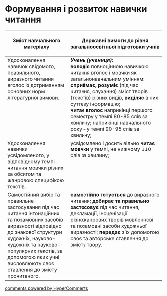 <div id="hypercomments_widget" class="js-hypercomments-widget invisible"></div>

# Формування і розвиток навички читання

<table>
<thead>
  <tr>
    <th width="40%" align="center"><p>Зміст навчального матеріалу</p></td>
    <th width="60%" align="center"><p>Державні вимоги до рівня загальноосвітньої підготовки учнів</p></td>
  </tr>
</thead>
<tbody>
  <tr>
    <td width="40%" style="vertical-align:top !important;">
Удосконалення навичок свідомого, правильного, виразного читання вголос із дотриманням основних норм літературної вимови.</td>
    <td width="60%" style="vertical-align:top !important;">
<i><b>Учень (учениця):</b></i><br>
<b>володіє</b> повноцінною навичкою читання вголос і мовчки як загальнонавчальним умінням: <b>сприймає, розуміє</b> (під час читання, слухання) зміст творів (текстів) різних видів, <b>виділяє</b> в них суттєву інформацію; <br>
<b>читає вголос</b> наприкінці першого семестру у темпі 80-85 слів за хвилину; наприкінці навчального року – у темпі 90-95 слів за хвилину;<br></td>
  </tr>
  <tr>
    <td width="40%" style="vertical-align:top !important;">
Удосконалення навички усвідомленого, у відповідному темпі читання мовчки різних за обсягом та жанровою специфікою текстів.</td>
    <td width="60%" style="vertical-align:top !important;">
усвідомлено і досить вільно <b>читає мовчки</b> у темпі, не нижчому 110 слів за хвилину;<br></td>
  </tr>
  <tr>
    <td width="40%" style="vertical-align:top !important;">
Самостійний вибір та правильне застосування під час читання інтонаційних та позамовних засобів виразності відповідно до знакової структури художніх, науково-художніх та науково-популярних текстів, за допомогою яких учні висловлюють своє ставлення до змісту прочитаного.</td>
    <td width="60%" style="vertical-align:top !important;">
<b>самостійно готується</b> до виразного читання; <b>добирає та правильно застосовує</b> під час читання, декламації, інсценізації різножанрових творів мовленнєві та позамовні засоби художньої виразності; <b>передає</b> з їх допомогою своє та авторське ставлення до змісту твору.<br></td>
  </tr>
</tbody>
</table>

<div class="js-hypercomments-container">
<a href="http://hypercomments.com" class="hc-link" title="comments widget">comments powered by HyperComments</a>
</div>